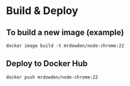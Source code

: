 # Build & Deploy

## To build a new image (example)

```
docker image build -t mrdowden/node-chrome:22
```

## Deploy to Docker Hub

```
docker push mrdowden/node-chrome:22
```
